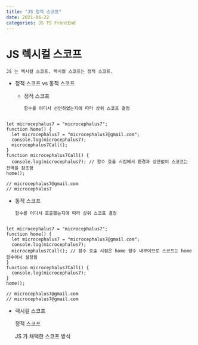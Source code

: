 ```yaml
---
title: "JS 정적 스코프"
date: 2021-06-22
categories: JS TS FrontEnd
---
```


# JS 렉시컬 스코프

    JS 는 렉시컬 스코프. 렉시컬 스코프는 정적 스코프.

- 정적 스코프 vs 동적 스코프

  - 정적 스코프

        함수를 어디서 선언하였는지에 따라 상위 스코프 결정

```

let microcephalus7 = "microcephalus7";
function home() {
  let microcephalus7 = "microcephalus7@gmail.com";
  console.log(microcephalus7);
  microcephalus7Call();
}
function microcephalus7Call() {
  console.log(microcephalus7); // 함수 호출 시점에서 환경과 상관없이 스코프는 전역을 참조함
home();

// microcephalus7@gmail.com
// microcephalus7

```

- 동적 스코프

      함수를 어디서 호출했는지에 따라 상위 스코프 결정

```

let microcephalus7 = "microcephalus7";
function home() {
  let microcephalus7 = "microcephalus7@gmail.com";
  console.log(microcephalus7);
  microcephalus7Call(); // 함수 호출 시점은 home 함수 내부이므로 스코프는 home 함수에서 설정됨
}
function microcephalus7Call() {
  console.log(microcephalus7);
}
home();

// microcephalus7@gmail.com
// microcephalus7@gmail.com

```

- 렉시컬 스코프

  정적 스코프

  JS 가 채택한 스코프 방식
